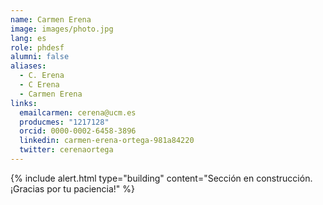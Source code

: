 ```yaml
---
name: Carmen Erena
image: images/photo.jpg
lang: es
role: phdesf
alumni: false
aliases:
  - C. Erena
  - C Erena
  - Carmen Erena
links:
  emailcarmen: cerena@ucm.es
  producmes: "1217128"
  orcid: 0000-0002-6458-3896
  linkedin: carmen-erena-ortega-981a84220
  twitter: cerenaortega
---
```


{%
  include alert.html
  type="building"
  content="Sección en construcción. ¡Gracias por tu paciencia!"
%}